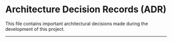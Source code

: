 # Architecture Decision Records (ADR)

This file contains important architectural decisions made during the development of this project.

---

